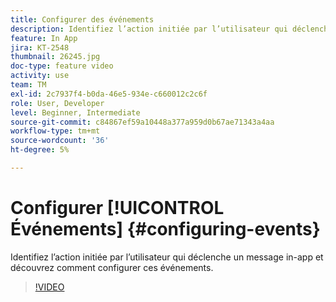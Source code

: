 ```yaml
---
title: Configurer des événements
description: Identifiez l’action initiée par l’utilisateur qui déclenche un message in-app et découvrez comment configurer ces événements.
feature: In App
jira: KT-2548
thumbnail: 26245.jpg
doc-type: feature video
activity: use
team: TM
exl-id: 2c7937f4-b0da-46e5-934e-c660012c2c6f
role: User, Developer
level: Beginner, Intermediate
source-git-commit: c84867ef59a10448a377a959d0b67ae71343a4aa
workflow-type: tm+mt
source-wordcount: '36'
ht-degree: 5%

---
```


# Configurer [!UICONTROL Événements] {#configuring-events}

Identifiez l’action initiée par l’utilisateur qui déclenche un message in-app et découvrez comment configurer ces événements.

>[!VIDEO](https://video.tv.adobe.com/v/26245?quality=12&learn=on)
